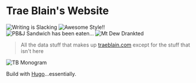 # Trae Blain's Website
![Writing is Slacking](https://img.shields.io/badge/writing-slacking-red.svg)
![Awesome Style!!](https://img.shields.io/badge/style-%E2%98%85%E2%98%85%E2%98%85%E2%98%85%C2%BD-brightgreen.svg)
![PB&J Sandwich has been eaten...](https://img.shields.io/badge/sandwich-devoured-blue.svg)
![Mt Dew Drankted](https://img.shields.io/badge/mt%20dew-drank-green.svg)

> All the data stuff that makes up [traeblain.com](https://traeblain.com/) except for the stuff that isn't here

![TB Monogram](https://traeblain.com/images/tbmonogram-name.png)

Build with [Hugo](https://gohugo.io/)...essentially.
